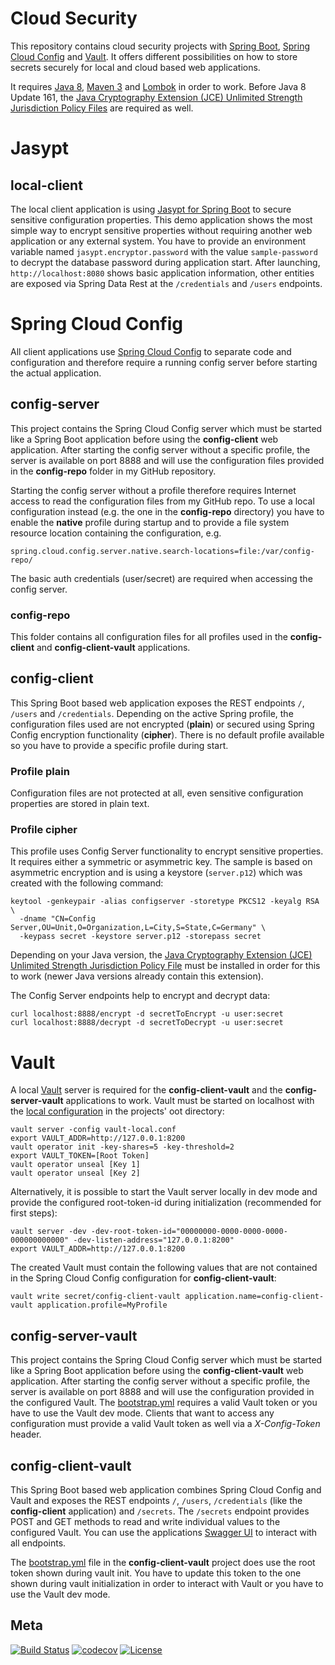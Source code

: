 Cloud Security
============

This repository contains cloud security projects with [Spring Boot](https://projects.spring.io/spring-boot), 
[Spring Cloud Config](https://cloud.spring.io/spring-cloud-config/) and [Vault](https://www.vaultproject.io). It offers different possibilities on how to store secrets securely for local and cloud based web applications.

It requires [Java 8](http://www.oracle.com/technetwork/java/), [Maven 3](http://maven.apache.org/) and 
[Lombok](https://projectlombok.org/) in order to work. Before Java 8 Update 161, the 
[Java Cryptography Extension (JCE) Unlimited Strength Jurisdiction Policy Files](http://www.oracle.com/technetwork/java/javase/downloads/jce8-download-2133166.html)
are required as well. 

# Jasypt

## local-client
The local client application is using [Jasypt for Spring Boot](https://github.com/ulisesbocchio/jasypt-spring-boot) to secure sensitive configuration properties. This demo application shows the most simple way to encrypt sensitive properties without requiring another web application or any external system. You have to provide an environment variable named `jasypt.encryptor.password` with the value `sample-password` to decrypt the database password during application start.  After launching, `http://localhost:8080` shows basic application information, other entities are exposed via Spring Data Rest at the `/credentials` and `/users` endpoints.

# Spring Cloud Config
All client applications use [Spring Cloud Config](https://cloud.spring.io/spring-cloud-config/) to separate code and 
configuration and therefore require a running config server before starting the actual application.

## config-server
This project contains the Spring Cloud Config server which must be started like a Spring Boot application before using the **config-client** web application. After starting the config server without a specific 
profile, the server is available on port 8888 and will use the configuration files provided in the **config-repo** folder in my GitHub repository.

Starting the config server without a profile therefore requires Internet access to read the configuration files from my 
GitHub repo. To use a local configuration instead (e.g. the one in the **config-repo** directory) you have to enable 
the **native** profile during startup and to provide a file system resource location containing the configuration, e.g. 

    spring.cloud.config.server.native.search-locations=file:/var/config-repo/

The basic auth credentials (user/secret) are required when accessing the config server.

### config-repo
This folder contains all configuration files for all profiles used in the **config-client** and **config-client-vault**
applications.

## config-client
This Spring Boot based web application exposes the REST endpoints `/`, `/users` and `/credentials`. Depending on the active 
Spring profile, the configuration files used are not encrypted (**plain**) or secured using Spring Config encryption 
functionality (**cipher**). There is no default profile available so you have to provide a specific profile during 
start.

### Profile plain
Configuration files are not protected at all, even sensitive configuration properties are stored in plain text.

### Profile cipher
This profile uses Config Server functionality to encrypt sensitive properties. It requires either a symmetric or 
asymmetric key. The sample is based on asymmetric encryption and is using a keystore (`server.p12`) which was created with the following command:

    keytool -genkeypair -alias configserver -storetype PKCS12 -keyalg RSA \
      -dname "CN=Config Server,OU=Unit,O=Organization,L=City,S=State,C=Germany" \
      -keypass secret -keystore server.p12 -storepass secret
      
Depending on your Java version, the [Java Cryptography Extension (JCE) Unlimited Strength Jurisdiction Policy File](http://www.oracle.com/technetwork/java/javase/downloads/jce8-download-2133166.html)
must be installed in order for this to work (newer Java versions already contain this extension).

The Config Server endpoints help to encrypt and decrypt data:

    curl localhost:8888/encrypt -d secretToEncrypt -u user:secret
    curl localhost:8888/decrypt -d secretToDecrypt -u user:secret

# Vault
A local [Vault](https://www.vaultproject.io/) server is required for the **config-client-vault** and the
**config-server-vault** applications to work. Vault must be started on localhost with the 
[local configuration](https://github.com/dschadow/CloudSecurity/blob/develop/vault-local.conf)
in the projects' oot directory:

    vault server -config vault-local.conf
    export VAULT_ADDR=http://127.0.0.1:8200
    vault operator init -key-shares=5 -key-threshold=2
    export VAULT_TOKEN=[Root Token]
    vault operator unseal [Key 1]
    vault operator unseal [Key 2]
    
Alternatively, it is possible to start the Vault server locally in dev mode and provide the configured root-token-id 
during initialization (recommended for first steps):

    vault server -dev -dev-root-token-id="00000000-0000-0000-0000-000000000000" -dev-listen-address="127.0.0.1:8200"  
    export VAULT_ADDR=http://127.0.0.1:8200  

The created Vault must contain the following values that are not contained in the Spring Cloud Config configuration for 
**config-client-vault**:

    vault write secret/config-client-vault application.name=config-client-vault application.profile=MyProfile

## config-server-vault
This project contains the Spring Cloud Config server which must be started like a Spring Boot application before using 
the **config-client-vault** web application. After starting the config server without a specific 
profile, the server is available on port 8888 and will use the configuration provided in the configured Vault. The
[bootstrap.yml](https://github.com/dschadow/CloudSecurity/blob/develop/config-server-vault/src/main/resources/bootstrap.yml)
requires a valid Vault token or you have to use the Vault dev mode. Clients that want to access any configuration must 
provide a valid Vault token as well via a *X-Config-Token* header.

## config-client-vault
This Spring Boot based web application combines Spring Cloud Config and Vault and exposes the REST endpoints `/`, 
`/users`, `/credentials` (like the **config-client** application) and `/secrets`. The `/secrets` endpoint provides POST 
and GET methods to read and write individual values to the configured Vault. You can use the applications 
[Swagger UI](http://localhost:8080/swagger-ui.html) to interact with all endpoints.
    
The [bootstrap.yml](https://github.com/dschadow/CloudSecurity/blob/develop/config-client-vault/src/main/resources/bootstrap.yml)
file in the **config-client-vault** project does use the root token shown during vault init. You have to update this 
token to the one shown during vault initialization in order to interact with Vault or you have to use the Vault dev mode.

## Meta
[![Build Status](https://travis-ci.org/dschadow/CloudSecurity.svg)](https://travis-ci.org/dschadow/CloudSecurity)
[![codecov](https://codecov.io/gh/dschadow/CloudSecurity/branch/develop/graph/badge.svg)](https://codecov.io/gh/dschadow/CloudSecurity)
[![License](https://img.shields.io/badge/License-Apache%202.0-blue.svg)](https://opensource.org/licenses/Apache-2.0)
